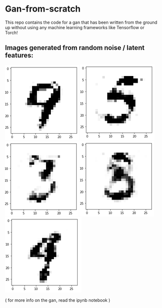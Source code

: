 # Gan-from-scratch
This repo contains the code for a gan that has been written from the ground up without using any machine learning frameworks like Tensorflow or Torch!

## Images generated from random noise / latent features:
<img src="readme_images/o1.PNG" />
<img src="readme_images/o2.PNG" />
<img src="readme_images/o3.PNG" />
<img src="readme_images/o4.PNG" />
<img src="readme_images/o5.PNG" />

( for more info on the gan, read the ipynb notebook )
